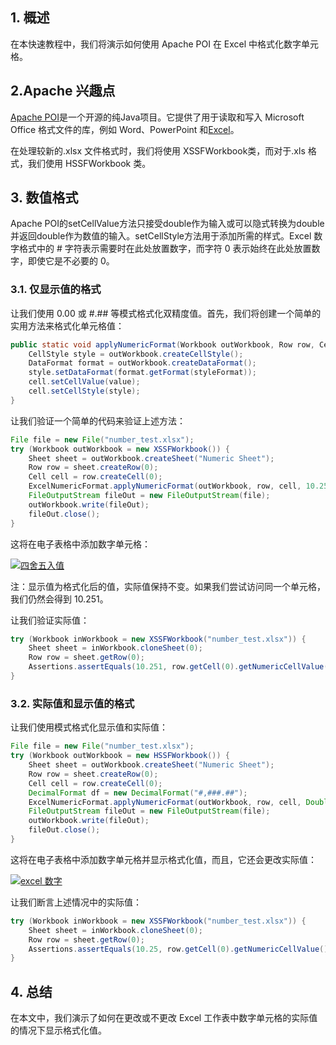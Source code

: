 ## 1. 概述

在本快速教程中，我们将演示如何使用 Apache POI 在 Excel 中格式化数字单元格。

## 2.Apache 兴趣点

[Apache POI](https://poi.apache.org/)是一个开源的纯Java项目。它提供了用于读取和写入 Microsoft Office 格式文件的库，例如 Word、PowerPoint 和[Excel](https://www.baeldung.com/java-microsoft-excel)。

在处理较新的.xlsx 文件格式时，我们将使用 XSSFWorkbook类，而对于.xls 格式，我们使用 HSSFWorkbook 类。

## 3. 数值格式

Apache POI的setCellValue方法只接受double作为输入或可以隐式转换为double并返回double作为数值的输入。setCellStyle方法用于添加所需的样式。Excel 数字格式中的 # 字符表示需要时在此处放置数字，而字符 0 表示始终在此处放置数字，即使它是不必要的 0。

### 3.1. 仅显示值的格式

让我们使用 0.00 或 #.## 等模式格式化双精度值。首先，我们将创建一个简单的实用方法来格式化单元格值：

```java
public static void applyNumericFormat(Workbook outWorkbook, Row row, Cell cell, Double value, String styleFormat) {
    CellStyle style = outWorkbook.createCellStyle();
    DataFormat format = outWorkbook.createDataFormat();
    style.setDataFormat(format.getFormat(styleFormat));
    cell.setCellValue(value);
    cell.setCellStyle(style);
}
```

让我们验证一个简单的代码来验证上述方法：

```java
File file = new File("number_test.xlsx");
try (Workbook outWorkbook = new XSSFWorkbook()) {
    Sheet sheet = outWorkbook.createSheet("Numeric Sheet");
    Row row = sheet.createRow(0);
    Cell cell = row.createCell(0);
    ExcelNumericFormat.applyNumericFormat(outWorkbook, row, cell, 10.251, "0.00");
    FileOutputStream fileOut = new FileOutputStream(file);
    outWorkbook.write(fileOut);
    fileOut.close();
}
```

这将在电子表格中添加数字单元格：

[![四舍五入值](https://www.baeldung.com/wp-content/uploads/2021/12/RoundedValue.png)](https://www.baeldung.com/wp-content/uploads/2021/12/RoundedValue.png)

注：显示值为格式化后的值，实际值保持不变。如果我们尝试访问同一个单元格，我们仍然会得到 10.251。

让我们验证实际值：

```java
try (Workbook inWorkbook = new XSSFWorkbook("number_test.xlsx")) {
    Sheet sheet = inWorkbook.cloneSheet(0);
    Row row = sheet.getRow(0);
    Assertions.assertEquals(10.251, row.getCell(0).getNumericCellValue());
}
```

### 3.2. 实际值和显示值的格式

让我们使用模式格式化显示值和实际值：

```java
File file = new File("number_test.xlsx");
try (Workbook outWorkbook = new HSSFWorkbook()) {
    Sheet sheet = outWorkbook.createSheet("Numeric Sheet");
    Row row = sheet.createRow(0);
    Cell cell = row.createCell(0);
    DecimalFormat df = new DecimalFormat("#,###.##");
    ExcelNumericFormat.applyNumericFormat(outWorkbook, row, cell, Double.valueOf(df.format(10.251)), "#,###.##");
    FileOutputStream fileOut = new FileOutputStream(file);
    outWorkbook.write(fileOut);
    fileOut.close();
}
```

这将在电子表格中添加数字单元格并显示格式化值，而且，它还会更改实际值：

[![excel 数字](https://www.baeldung.com/wp-content/uploads/2021/12/excel-numeric.png)](https://www.baeldung.com/wp-content/uploads/2021/12/excel-numeric.png)

让我们断言上述情况中的实际值：

```java
try (Workbook inWorkbook = new XSSFWorkbook("number_test.xlsx")) {
    Sheet sheet = inWorkbook.cloneSheet(0);
    Row row = sheet.getRow(0);
    Assertions.assertEquals(10.25, row.getCell(0).getNumericCellValue());
}
```

## 4. 总结

在本文中，我们演示了如何在更改或不更改 Excel 工作表中数字单元格的实际值的情况下显示格式化值。